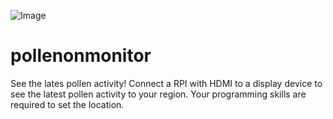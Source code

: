 ![Image](https://github.com/user-attachments/assets/cc7762f7-6ed3-44c0-aba3-a01ddd6eddd7)


# pollenonmonitor
See the lates pollen activity!
Connect a RPI with HDMI to a display device to see the latest pollen activity to your region.
Your programming skills are required to set the location.
